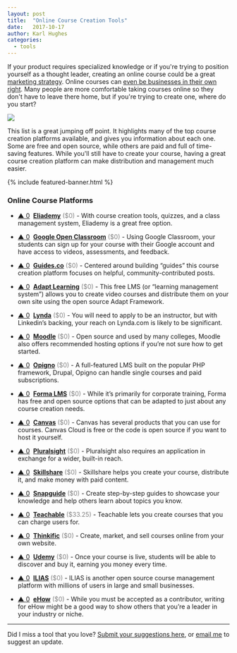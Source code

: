 ```yaml
---
layout: post
title:  "Online Course Creation Tools"
date:   2017-10-17
author: Karl Hughes
categories:
  - tools
---
```


If your product requires specialized knowledge or if you're trying to position yourself as a thought leader, creating an online course could be a great [marketing strategy](/marketing-checklist). Online courses can [even be businesses in their own right](https://www.thepennyhoarder.com/make-money/how-to-create-online-courses/). Many people are more comfortable taking courses online so they don't have to leave there home, but if you're trying to create one, where do you start?

![](https://i.imgur.com/zYZhJ4u.jpg)

This list is a great jumping off point. It highlights many of the top course creation platforms available, and gives you information about each one. Some are free and open source, while others are paid and full of time-saving features. While you'll still have to create your course, having a great course creation platform can make distribution and management much easier. 

{% include featured-banner.html %}

### Online Course Platforms

- <a href="#vote-form" class="vote-link" rel="modal:open" id="Eliademy">&#x25B2; <span class="count">0</span></a> &nbsp;**[Eliademy](https://eliademy.com/)** <span style="color: grey;">($0)</span> - With course creation tools, quizzes, and a class management system, Eliademy is a great free option.

- <a href="#vote-form" class="vote-link" rel="modal:open" id="Google Open Classroom">&#x25B2; <span class="count">0</span></a> &nbsp;**[Google Open Classroom](https://edu.google.com/openonline/edukit/index.html)** <span style="color: grey;">($0)</span> - Using Google Classroom, your students can sign up for your course with their Google account and have access to videos, assessments, and feedback.

- <a href="#vote-form" class="vote-link" rel="modal:open" id="Guides.co">&#x25B2; <span class="count">0</span></a> &nbsp;**[Guides.co](http://guides.co/)** <span style="color: grey;">($0)</span> - Centered around building “guides” this course creation platform focuses on helpful, community-contributed posts.

- <a href="#vote-form" class="vote-link" rel="modal:open" id="Adapt Learning">&#x25B2; <span class="count">0</span></a> &nbsp;**[Adapt Learning](https://www.adaptlearning.org/)** <span style="color: grey;">($0)</span> -  This free LMS (or “learning management system”) allows you to create video courses and distribute them on your own site using the open source Adapt Framework.

- <a href="#vote-form" class="vote-link" rel="modal:open" id="Lynda">&#x25B2; <span class="count">0</span></a> &nbsp;**[Lynda](https://www.lynda.com/aboutus/become-an-instructor)** <span style="color: grey;">($0)</span> - You will need to apply to be an instructor, but with Linkedin’s backing, your reach on Lynda.com is likely to be significant.

- <a href="#vote-form" class="vote-link" rel="modal:open" id="Moodle">&#x25B2; <span class="count">0</span></a> &nbsp;**[Moodle](https://moodle.org/)** <span style="color: grey;">($0)</span> - Open source and used by many colleges, Moodle also offers recommended hosting options if you’re not sure how to get started.

- <a href="#vote-form" class="vote-link" rel="modal:open" id="Opigno">&#x25B2; <span class="count">0</span></a> &nbsp;**[Opigno](https://www.opigno.org/en)** <span style="color: grey;">($0)</span> - A full-featured LMS built on the popular PHP framework, Drupal, Opigno can handle single courses and paid subscriptions.

- <a href="#vote-form" class="vote-link" rel="modal:open" id="Forma LMS">&#x25B2; <span class="count">0</span></a> &nbsp;**[Forma LMS](https://www.formalms.org/)** <span style="color: grey;">($0)</span> - While it’s primarily for corporate training, Forma has free and open source options that can be adapted to just about any course creation needs.

- <a href="#vote-form" class="vote-link" rel="modal:open" id="Canvas">&#x25B2; <span class="count">0</span></a> &nbsp;**[Canvas](https://www.canvaslms.com/)** <span style="color: grey;">($0)</span> - Canvas has several products that you can use for courses. Canvas Cloud is free or the code is open source if you want to host it yourself.

- <a href="#vote-form" class="vote-link" rel="modal:open" id="Pluralsight">&#x25B2; <span class="count">0</span></a> &nbsp;**[Pluralsight](https://www.pluralsight.com/teach)** <span style="color: grey;">($0)</span> - Pluralsight also requires an application in exchange for a wider, built-in reach.

- <a href="#vote-form" class="vote-link" rel="modal:open" id="Skillshare">&#x25B2; <span class="count">0</span></a> &nbsp;**[Skillshare](https://www.skillshare.com/teach)** <span style="color: grey;">($0)</span> - Skillshare helps you create your course, distribute it, and make money with paid content.

- <a href="#vote-form" class="vote-link" rel="modal:open" id="Snapguide">&#x25B2; <span class="count">0</span></a> &nbsp;**[Snapguide](https://snapguide.com/)** <span style="color: grey;">($0)</span> - Create step-by-step guides to showcase your knowledge and help others learn about topics you know.

- <a href="#vote-form" class="vote-link" rel="modal:open" id="Teachable">&#x25B2; <span class="count">0</span></a> &nbsp;**[Teachable](https://teachable.com/)** <span style="color: grey;">($33.25)</span> - Teachable lets you create courses that you can charge users for.

- <a href="#vote-form" class="vote-link" rel="modal:open" id="Thinkific">&#x25B2; <span class="count">0</span></a> &nbsp;**[Thinkific](https://www.thinkific.com/)** <span style="color: grey;">($0)</span> - Create, market, and sell courses online from your own website.

- <a href="#vote-form" class="vote-link" rel="modal:open" id="Udemy">&#x25B2; <span class="count">0</span></a> &nbsp;**[Udemy](https://www.udemy.com/)** <span style="color: grey;">($0)</span> - Once your course is live, students will be able to discover and buy it, earning you money every time.

- <a href="#vote-form" class="vote-link" rel="modal:open" id="ILIAS">&#x25B2; <span class="count">0</span></a> &nbsp;**[ILIAS](https://www.ilias.de/docu/goto_docu_root_1.html)** <span style="color: grey;">($0)</span> - ILIAS is another open source course management platform with millions of users in large and small businesses.

- <a href="#vote-form" class="vote-link" rel="modal:open" id="eHow">&#x25B2; <span class="count">0</span></a> &nbsp;**[eHow](http://www.ehow.com/write-for-ehow/)** <span style="color: grey;">($0)</span> - While you must be accepted as a contributor, writing for eHow might be a good way to show others that you’re a leader in your industry or niche.

-----

Did I miss a tool that you love? [Submit your suggestions here](https://airtable.com/shrwrPOxd0wlqoiZb), or [email me](mailto:marketing@portablecto.com) to suggest an update.
